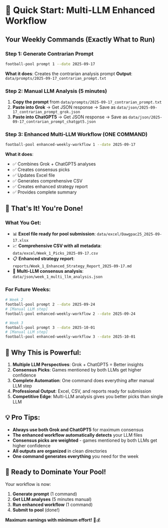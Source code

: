 # 🚀 Quick Start: Multi-LLM Enhanced Workflow

## **Your Weekly Commands (Exactly What to Run)**

### **Step 1: Generate Contrarian Prompt**
```bash
football-pool prompt 1 --date 2025-09-17
```
**What it does**: Creates the contrarian analysis prompt
**Output**: `data/prompts/2025-09-17_contrarian_prompt.txt`

### **Step 2: Manual LLM Analysis (5 minutes)**
1. **Copy the prompt** from `data/prompts/2025-09-17_contrarian_prompt.txt`
2. **Paste into Grok** → Get JSON response → Save as `data/json/2025-09-17_contrarian_prompt_grok.json`
3. **Paste into ChatGPT5** → Get JSON response → Save as `data/json/2025-09-17_contrarian_prompt_chatgpt5.json`

### **Step 3: Enhanced Multi-LLM Workflow (ONE COMMAND)**
```bash
football-pool enhanced-weekly-workflow 1 --date 2025-09-17
```
**What it does**:
- ✅ Combines Grok + ChatGPT5 analyses
- ✅ Creates consensus picks
- ✅ Updates Excel file
- ✅ Generates comprehensive CSV
- ✅ Creates enhanced strategy report
- ✅ Provides complete summary

## **🎯 That's It! You're Done!**

### **What You Get:**
- 📊 **Excel file ready for pool submission**: `data/excel/Dawgpac25_2025-09-17.xlsx`
- 📈 **Comprehensive CSV with all metadata**: `data/excel/Week_1_Picks_2025-09-17.csv`
- 📋 **Enhanced strategy report**: `reports/Week_1_Enhanced_Strategy_Report_2025-09-17.md`
- 🤖 **Multi-LLM consensus analysis**: `data/json/week_1_multi_llm_analysis.json`

### **For Future Weeks:**
```bash
# Week 2
football-pool prompt 2 --date 2025-09-24
# [Manual LLM step]
football-pool enhanced-weekly-workflow 2 --date 2025-09-24

# Week 3
football-pool prompt 3 --date 2025-10-01
# [Manual LLM step]
football-pool enhanced-weekly-workflow 3 --date 2025-10-01
```

## **🎯 Why This is Powerful:**

1. **Multiple LLM Perspectives**: Grok + ChatGPT5 = Better insights
2. **Consensus Picks**: Games mentioned by both LLMs get higher confidence
3. **Complete Automation**: One command does everything after manual LLM step
4. **Professional Output**: Excel, CSV, and reports ready for submission
5. **Competitive Edge**: Multi-LLM analysis gives you better picks than single LLM

## **💡 Pro Tips:**

- **Always use both Grok and ChatGPT5** for maximum consensus
- **The enhanced workflow automatically detects** your LLM files
- **Consensus picks are weighted** - games mentioned by both LLMs get higher confidence
- **All outputs are organized** in clean directories
- **One command generates everything** you need for the week

## **🚀 Ready to Dominate Your Pool!**

Your workflow is now:
1. **Generate prompt** (1 command)
2. **Get LLM analyses** (5 minutes manual)
3. **Run enhanced workflow** (1 command)
4. **Submit to pool** (done!)

**Maximum earnings with minimum effort!** 🎯💰
